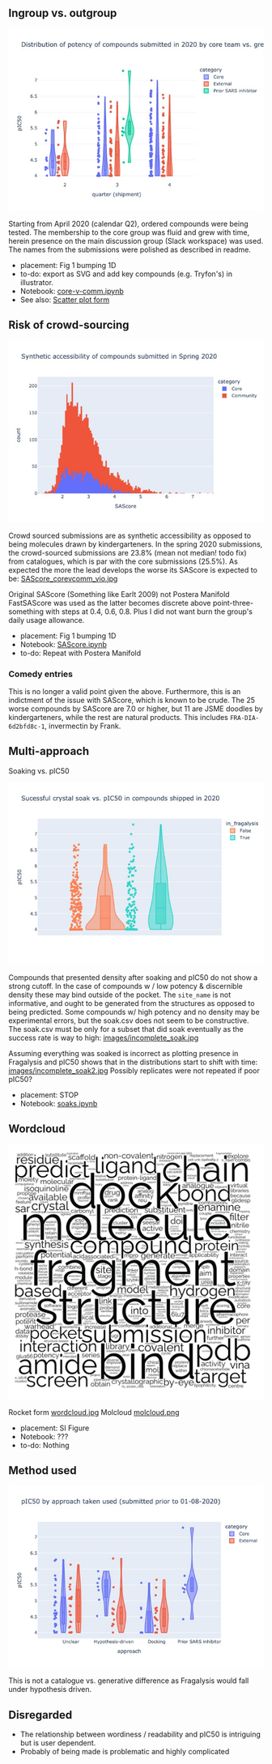 ## Ingroup vs. outgroup

![images/core-v-comm_vio2020.jpg](images/core-v-comm_vio2020.jpg)

Starting from April 2020 (calendar Q2), ordered compounds were being tested.
The membership to the core group was fluid and grew with time, 
herein presence on the main discussion group (Slack workspace) was used.
The names from the submissions were polished as described in readme.

* placement: Fig 1 bumping 1D
* to-do: export as SVG and add key compounds (e.g. Tryfon's) in illustrator.
* Notebook: [core-v-comm.ipynb](core-v-comm.ipynb)
* See also:  [Scatter plot form](images/core-v-comm_distro.jpg)

## Risk of crowd-sourcing

![images/SAScore_corevcomm_histo.jpg](images/SAScore_corevcomm_histo.jpg)

Crowd sourced submissions are as synthetic accessibility as opposed to being molecules drawn by kindergarteners.
In the spring 2020 submissions, the crowd-sourced submissions are 23.8% (mean not median! todo fix) from catalogues, which is par with the core submissions (25.5%).
As expected the more the lead develops the worse its SAScore is expected to be: [SAScore_corevcomm_vio.jpg](images/SAScore_corevcomm_vio.jpg)

Original SAScore (Something like Earlt 2009) not Postera Manifold FastSAScore was used as the latter becomes discrete above point-three-something with steps at 0.4, 0.6, 0.8. Plus I did not want burn the group's daily usage allowance.

* placement: Fig 1 bumping 1D
* Notebook: [SAScore.ipynb](SAScore.ipynb)
* to-do: Repeat with Postera Manifold

### Comedy entries

This is no longer a valid point given the above.
Furthermore, this is an indictment of the issue with SAScore, which is known to be crude.
The 25 worse compounds by SAScore are 7.0 or higher, but 11 are JSME doodles by kindergarteners, while the rest are natural products. This includes `FRA-DIA-6d2bfd8c-1`, invermectin by Frank.

## Multi-approach

Soaking vs. pIC50

![images/soak-pIC50.jpg](images/soak-pIC50.jpg)

Compounds that presented density after soaking and pIC50 do not show a strong cutoff.
In the case of compounds w / low potency & discernible density these may bind outside of the pocket. The `site_name` is not informative,
and ought to be generated from the structures as opposed to being predicted.
Some compounds w/ high potency and no density may be experimental errors, but the soak.csv does not seem to be constructive.
The soak.csv must be only for a subset that did soak eventually as the success rate is way to high: [images/incomplete_soak.jpg](images/incomplete_soak.jpg)

Assuming everything was soaked is incorrect as plotting presence in Fragalysis and pIC50 shows that
in the distributions start to shift with time: [images/incomplete_soak2.jpg](images/incomplete_soak2.jpg)
Possibly replicates were not repeated if poor pIC50?

* placement: STOP
* Notebook: [soaks.ipynb](soaks.ipynb)

## Wordcloud

![square](images/figures-01.png)

Rocket form [wordcloud.jpg](images/wordcloud.jpg)
Molcloud [molcloud.png](images/molcloud.png)

* placement: SI Figure
* Notebook: ???
* to-do: Nothing

## Method used

![methodology_vio.jpg](methodology_vio.jpg)

This is not a catalogue vs. generative difference as Fragalysis would fall under hypothesis driven.


## Disregarded

* The relationship between wordiness / readability and pIC50 is intriguing but is user dependent.
* Probably of being made is problematic and highly complicated
